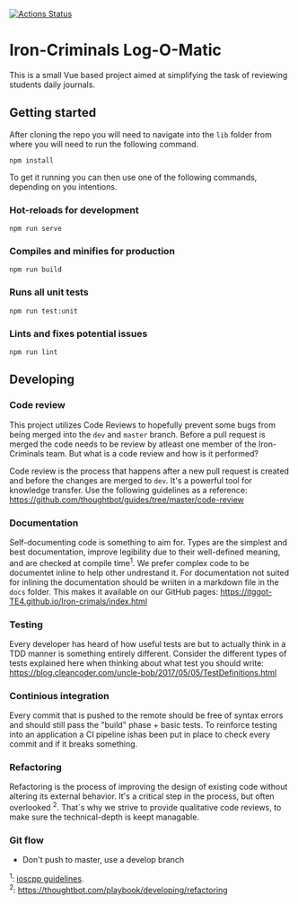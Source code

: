 [![Actions Status](https://github.com/itggot-TE4/TE4/workflows/tests/badge.svg)](https://github.com/itggot-TE4/Yala/actions)

# Iron-Criminals Log-O-Matic

This is a small Vue based project aimed at simplifying the task of reviewing students daily journals.

## Getting started

After cloning the repo you will need to navigate into the `lib` folder from where you will need to run the following command.

```text
npm install
```

To get it running you can then use one of the following commands, depending on you intentions.

### Hot-reloads for development

```text
npm run serve
```

### Compiles and minifies for production

```text
npm run build
```

### Runs all unit tests

```text
npm run test:unit
```

### Lints and fixes potential issues

```text
npm run lint
```

## Developing

### Code review

This project utilizes Code Reviews to hopefully prevent some bugs from being merged into the `dev` and `master` branch.
Before a pull request is merged the code needs to be review by atleast one member of the Iron-Criminals team. But what is a code review and how is it performed?

Code review is the process that happens after a new pull request is created and before the changes are merged to `dev`. It's a powerful tool for knowledge transfer. Use the following guidelines as a reference: https://github.com/thoughtbot/guides/tree/master/code-review

### Documentation

Self-documenting code is something to aim for. Types are the simplest and best documentation, improve legibility due to their well-defined meaning, and are checked at compile time<sup>1</sup>. We prefer complex code to be documentet inline to help other undrestand it. For documentation not suited for inlining the documentation should be wriiten in a markdown file in the `docs` folder. This makes it available on our GitHub pages: <https://itggot-TE4.github.io/Iron-crimals/index.html>

### Testing

Every developer has heard of how useful tests are but to actually think in a TDD manner is something entirely different. Consider the different types of tests explained here when thinking about what test you should write: <https://blog.cleancoder.com/uncle-bob/2017/05/05/TestDefinitions.html>

### Continious integration

Every commit that is pushed to the remote should be free of syntax errors and should still pass the "build" phase + basic tests. To reinforce testing into an application a CI pipeline ishas been put in place to check every commit and if it breaks something.

### Refactoring

Refactoring is the process of improving the design of existing code without altering its external behavior. It's a critical step in the process, but often overlooked <sup>2</sup>. That´s why we strive to provide qualitative code reviews, to make sure the technical-depth is keept managable.

### Git flow

- Don't push to master, use a develop branch

<sup>1</sup>: [ioscpp guidelines](https://github.com/isocpp/CppCoreGuidelines/blob/master/CppCoreGuidelines.md).  
<sup>2</sup>: <https://thoughtbot.com/playbook/developing/refactoring>
